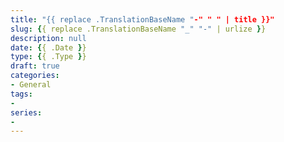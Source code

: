 ```yaml
---
title: "{{ replace .TranslationBaseName "-" " " | title }}"
slug: {{ replace .TranslationBaseName "_" "-" | urlize }}
description: null
date: {{ .Date }}
type: {{ .Type }}
draft: true
categories:
- General
tags:
-
series:
-
---
```

